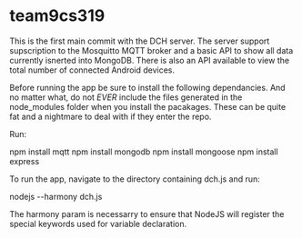 # team9cs319

This is the first main commit with the DCH server. The server support supscription to the Mosquitto MQTT broker and a basic API to show all data currently isnerted into MongoDB. There is also an API available to view the total number of connected Android devices.

Before running the app be sure to install the following dependancies. And no matter what, do not *EVER* include the files generated in the node_modules folder when you install the pacakages. These can be quite fat and a nightmare to deal with if they enter the repo. 

Run:

npm install mqtt
npm install mongodb
npm install mongoose
npm install express

To run the app, navigate to the directory containing dch.js and run:

nodejs --harmony dch.js

The harmony param is necessarry to ensure that NodeJS will register the special keywords used for variable declaration.
